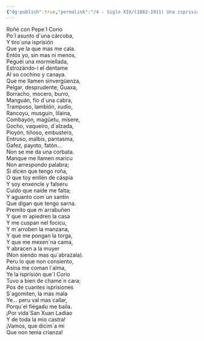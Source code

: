 ```yaml
---
{"dg-publish":true,"permalink":"/4 - Siglo XIX/(1882-1911) Una isprisión/","tags":["#Siglo_19","central","José_Fernández_Quevedo_y_Llanos","escrito","Avilés","poema"]}
---
```



Roñé con Pepe´l Corio  
Po´l asunto d´una cárcoba,  
Y tiro´una isprisión  
Que ye la que mas me cala.  
Entós yo, sin mas ni menos,  
Peguéi una mormiellada,  
Estrozándo-i el dentame  
Al so cochino y canaya.  
Que me llamen sinvergüenza,  
Pelgar, desprudente, Guaxa,  
Borracho, mocero, burro,  
Manguán, fío d´una cabra,  
Tramposo, lambión, xudío,  
Rancoyu, musguin, lilaina,  
Combayón, magüetu, mísere,  
Gocho, vaqueiro, d´alzada,  
Pioyón, tiñoso, embustero,  
Entruso, malbis, pantasma,  
Gafez, payoto, fatón...  
Non se me da una corbata.  
Manque me llamen maricu  
Non arrespondo palabra;  
Si dicen que tengo roña,  
O que toy enllén de cáspia  
Y soy enxencle y falseru  
Cuido que naide me falta;  
Y aguanto com´un santín  
Que digan que tengo sarna.  
Premito que m´arrabuñen  
Y que m´apiedren la casa  
Y me cuspan nel focicu,  
Y m´arroben la manzana,  
Y que me pongan la torga,  
Y que me mexen´na cama,  
Y abracen a la muyer  
(Non siendo mas qu´abrazala).  
Peru lo que non consiento,  
Asina me coman l´alma,  
Ye la isprisión que´l Corio  
Tuvo a bien de chame´n cara;  
Pos de cuantes isprisiones  
S´agomiten, la mas mala  
Ye... peru val mas callar,  
Porqu´el fiégadu me baila.  
¡Por vida´San Xuan Ladiao  
Y de toda la mio castra!  
¡Vamos, que dicim´a mi  
Que non tenia crianza!